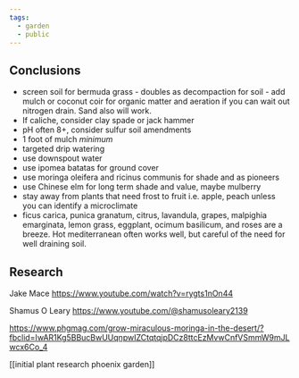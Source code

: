 ```yaml
---
tags:
  - garden
  - public
---
```

## Conclusions
- screen soil for bermuda grass - doubles as decompaction for soil - add mulch or coconut coir for organic matter and aeration if you can wait out nitrogen drain. Sand also will work.
- If caliche, consider clay spade or jack hammer
- pH often 8+, consider sulfur soil amendments
- 1 foot of mulch *minimum*
- targeted drip watering
- use downspout water
- use ipomea batatas for ground cover
- use moringa oleifera and ricinus communis for shade and as pioneers
- use Chinese elm for long term shade and value, maybe mulberry
- stay away from plants that need frost to fruit i.e. apple, peach unless you can identify a microclimate
- ficus carica, punica granatum, citrus, lavandula, grapes, malpighia emarginata, lemon grass, eggplant, ocimum basilicum, and roses are a breeze. Hot mediterranean often works well, but careful of the need for well draining soil.
## Research

Jake Mace
https://www.youtube.com/watch?v=rygts1nOn44

Shamus O Leary
https://www.youtube.com/@shamusoleary2139

https://www.phgmag.com/grow-miraculous-moringa-in-the-desert/?fbclid=IwAR1Kg5BBucBwUUqnpwIZCtqtqjpDCz8ttcEzMvwCnfVSmmW9mJLwcx6Co_4

[[initial plant research phoenix garden]]
